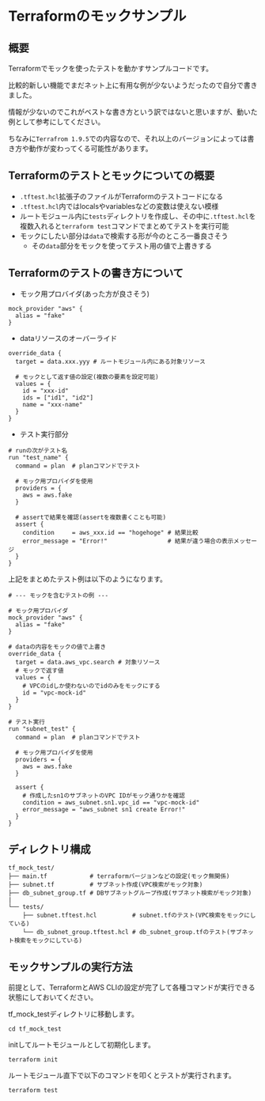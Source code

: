 # Terraformのモックサンプル

## 概要

Terraformでモックを使ったテストを動かすサンプルコードです。

比較的新しい機能でまだネット上に有用な例が少ないようだったので自分で書きました。

情報が少ないのでこれがベストな書き方という訳ではないと思いますが、動いた例として参考にしてください。

ちなみに`Terrafrom 1.9.5`での内容なので、それ以上のバージョンによっては書き方や動作が変わってくる可能性があります。

## Terraformのテストとモックについての概要

- `.tftest.hcl`拡張子のファイルがTerraformのテストコードになる
- `.tftest.hcl`内ではlocalsやvariablesなどの変数は使えない模様
- ルートモジュール内に`tests`ディレクトリを作成し、その中に`.tftest.hcl`を複数入れると`terraform test`コマンドでまとめてテストを実行可能
- モックにしたい部分は`data`で検索する形が今のところ一番良さそう
  - その`data`部分をモックを使ってテスト用の値で上書きする

## Terraformのテストの書き方について

- モック用プロバイダ(あった方が良さそう)

~~~shell
mock_provider "aws" {
  alias = "fake"
}
~~~

- dataリソースのオーバーライド

~~~shell
override_data {
  target = data.xxx.yyy # ルートモジュール内にある対象リソース

  # モックとして返す値の設定(複数の要素を設定可能)
  values = {
    id = "xxx-id"
    ids = ["id1", "id2"]
    name = "xxx-name"
  }
}
~~~

- テスト実行部分

~~~shell
# runの次がテスト名
run "test_name" {
  command = plan  # planコマンドでテスト

  # モック用プロバイダを使用
  providers = {
    aws = aws.fake
  }

  # assertで結果を確認(assertを複数書くことも可能)
  assert {
    condition     = aws_xxx.id == "hogehoge" # 結果比較
    error_message = "Error!"                 # 結果が違う場合の表示メッセージ
  }
}
~~~

上記をまとめたテスト例は以下のようになります。

~~~shell
# --- モックを含むテストの例 ---

# モック用プロバイダ
mock_provider "aws" {
  alias = "fake"
}

# dataの内容をモックの値で上書き
override_data {
  target = data.aws_vpc.search # 対象リソース
  # モックで返す値
  values = {
    # VPCのidしか使わないのでidのみをモックにする
    id = "vpc-mock-id"
  }
}

# テスト実行
run "subnet_test" {
  command = plan  # planコマンドでテスト

  # モック用プロバイダを使用
  providers = {
    aws = aws.fake
  }

  assert {
    # 作成したsn1のサブネットのVPC IDがモック通りかを確認
    condition = aws_subnet.sn1.vpc_id == "vpc-mock-id"
    error_message = "aws_subnet sn1 create Error!"
  }
}
~~~

## ディレクトリ構成

~~~shell
tf_mock_test/
├── main.tf            # terraformバージョンなどの設定(モック無関係)
├── subnet.tf          # サブネット作成(VPC検索がモック対象)
├── db_subnet_group.tf # DBサブネットグループ作成(サブネット検索がモック対象)
|
└── tests/
    ├── subnet.tftest.hcl          # subnet.tfのテスト(VPC検索をモックにしている)
    └── db_subnet_group.tftest.hcl # db_subnet_group.tfのテスト(サブネット検索をモックにしている)
~~~

## モックサンプルの実行方法

前提として、TerraformとAWS CLIの設定が完了して各種コマンドが実行できる状態にしておいてください。

tf_mock_testディレクトリに移動します。

~~~shell
cd tf_mock_test
~~~

initしてルートモジュールとして初期化します。

~~~shell
terraform init
~~~

ルートモジュール直下で以下のコマンドを叩くとテストが実行されます。

~~~shell
terraform test
~~~

